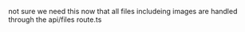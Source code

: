 not sure we need this now that all files includeing images are handled through the api/files route.ts
